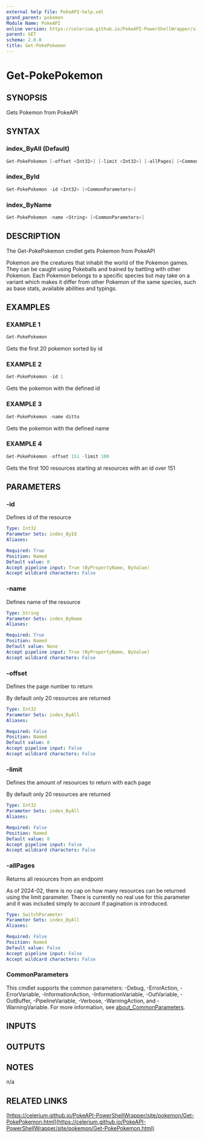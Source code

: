 ```yaml
---
external help file: PokeAPI-help.xml
grand_parent: pokemon
Module Name: PokeAPI
online version: https://celerium.github.io/PokeAPI-PowerShellWrapper/site/pokemon/Get-PokePokemon.html
parent: GET
schema: 2.0.0
title: Get-PokePokemon
---
```


# Get-PokePokemon

## SYNOPSIS
Gets Pokemon from PokeAPI

## SYNTAX

### index_ByAll (Default)
```powershell
Get-PokePokemon [-offset <Int32>] [-limit <Int32>] [-allPages] [<CommonParameters>]
```

### index_ById
```powershell
Get-PokePokemon -id <Int32> [<CommonParameters>]
```

### index_ByName
```powershell
Get-PokePokemon -name <String> [<CommonParameters>]
```

## DESCRIPTION
The Get-PokePokemon cmdlet gets Pokemon from PokeAPI

Pokemon are the creatures that inhabit the world of the Pokemon games.
They can be caught using Pokeballs and trained by battling with other Pokemon.
Each Pokemon belongs to a specific species but may take on a variant which makes
it differ from other Pokemon of the same species, such as base stats,
available abilities and typings.

## EXAMPLES

### EXAMPLE 1
```powershell
Get-PokePokemon
```

Gets the first 20 pokemon sorted by id

### EXAMPLE 2
```powershell
Get-PokePokemon -id 1
```

Gets the pokemon with the defined id

### EXAMPLE 3
```powershell
Get-PokePokemon -name ditto
```

Gets the pokemon with the defined name

### EXAMPLE 4
```powershell
Get-PokePokemon -offset 151 -limit 100
```

Gets the first 100 resources starting at resources with
an id over 151

## PARAMETERS

### -id
Defines id of the resource

```yaml
Type: Int32
Parameter Sets: index_ById
Aliases:

Required: True
Position: Named
Default value: 0
Accept pipeline input: True (ByPropertyName, ByValue)
Accept wildcard characters: False
```

### -name
Defines name of the resource

```yaml
Type: String
Parameter Sets: index_ByName
Aliases:

Required: True
Position: Named
Default value: None
Accept pipeline input: True (ByPropertyName, ByValue)
Accept wildcard characters: False
```

### -offset
Defines the page number to return

By default only 20 resources are returned

```yaml
Type: Int32
Parameter Sets: index_ByAll
Aliases:

Required: False
Position: Named
Default value: 0
Accept pipeline input: False
Accept wildcard characters: False
```

### -limit
Defines the amount of resources to return with each page

By default only 20 resources are returned

```yaml
Type: Int32
Parameter Sets: index_ByAll
Aliases:

Required: False
Position: Named
Default value: 0
Accept pipeline input: False
Accept wildcard characters: False
```

### -allPages
Returns all resources from an endpoint

As of 2024-02, there is no cap on how many resources can be
returned using the limit parameter.
There is currently no real
use for this parameter and it was included simply to account if
pagination is introduced.

```yaml
Type: SwitchParameter
Parameter Sets: index_ByAll
Aliases:

Required: False
Position: Named
Default value: False
Accept pipeline input: False
Accept wildcard characters: False
```

### CommonParameters
This cmdlet supports the common parameters: -Debug, -ErrorAction, -ErrorVariable, -InformationAction, -InformationVariable, -OutVariable, -OutBuffer, -PipelineVariable, -Verbose, -WarningAction, and -WarningVariable. For more information, see [about_CommonParameters](http://go.microsoft.com/fwlink/?LinkID=113216).

## INPUTS

## OUTPUTS

## NOTES
n/a

## RELATED LINKS

[https://celerium.github.io/PokeAPI-PowerShellWrapper/site/pokemon/Get-PokePokemon.html](https://celerium.github.io/PokeAPI-PowerShellWrapper/site/pokemon/Get-PokePokemon.html)


